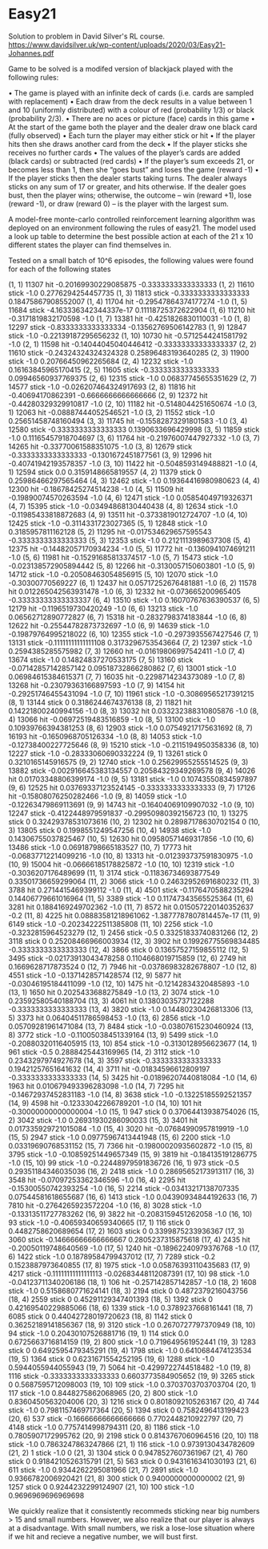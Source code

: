 # Easy21

Solution to problem in David Silver's RL course. https://www.davidsilver.uk/wp-content/uploads/2020/03/Easy21-Johannes.pdf

Game to be solved is a modifed version of blackjack played with the following rules:

• The game is played with an infinite deck of cards (i.e. cards are sampled
with replacement)
• Each draw from the deck results in a value between 1 and 10 (uniformly
distributed) with a colour of red (probability 1/3) or black (probability
2/3).
• There are no aces or picture (face) cards in this game
• At the start of the game both the player and the dealer draw one black
card (fully observed)
• Each turn the player may either stick or hit
• If the player hits then she draws another card from the deck
• If the player sticks she receives no further cards
• The values of the player’s cards are added (black cards) or subtracted (red
cards)
• If the player’s sum exceeds 21, or becomes less than 1, then she “goes
bust” and loses the game (reward -1)
• If the player sticks then the dealer starts taking turns. The dealer always
sticks on any sum of 17 or greater, and hits otherwise. If the dealer goes
bust, then the player wins; otherwise, the outcome – win (reward +1),
lose (reward -1), or draw (reward 0) – is the player with the largest sum.


A model-free monte-carlo controlled reinforcement learning algorithm was deployed on an environment following the rules of easy21. The model used a look up table to determine the best possible action at each of the 21 x 10 different states the player can find themselves in.

Tested on a small batch of 10^6 episodes, the following values were found for each of the following states

(1, 1) 11307 hit -0.20169930229085875 -0.3333333333333333
(1, 2) 11610 stick -1.0 0.2776294254457735
(1, 3) 11813 stick -0.3333333333333333 0.18475867908552007
(1, 4) 11704 hit -0.29547864374177274 -1.0
(1, 5) 11684 stick -4.163336342344337e-17 0.11118725372622904
(1, 6) 11210 hit -0.3171819832170598 -1.0
(1, 7) 13381 hit -0.4251826830110031 -1.0
(1, 8) 12297 stick -0.8333333333333334 -0.13562769506142783
(1, 9) 12847 stick -1.0 -0.22139187295656232
(1, 10) 10730 hit -0.5712544241581792 -1.0
(2, 1) 11598 hit -0.14044045040446412 -0.33333333333333337
(2, 2) 11610 stick -0.24324324324324328 0.25896483193640285
(2, 3) 11900 stick -1.0 0.20766450962265684
(2, 4) 12232 stick -1.0 0.16163845965170415
(2, 5) 11605 stick -0.3333333333333333 0.09946560937769375
(2, 6) 12315 stick -1.0 0.06837745655351629
(2, 7) 14577 stick -1.0 -0.026207464324917693
(2, 8) 11816 hit -0.40694170862391 -0.6666666666666666
(2, 9) 12372 hit -0.44280329329910817 -1.0
(2, 10) 11182 hit -0.5148044251650674 -1.0
(3, 1) 12063 hit -0.08887444052546521 -1.0
(3, 2) 11552 stick -1.0 0.25651458748160494
(3, 3) 11745 hit -0.15582873291801583 -1.0
(3, 4) 12580 stick -0.3333333333333333 0.1390633696429998
(3, 5) 11859 stick -1.0 0.11165457918704697
(3, 6) 11764 hit -0.21976007447927332 -1.0
(3, 7) 14265 hit -0.33770061588351075 -1.0
(3, 8) 12679 stick -0.3333333333333333 -0.1301672451877561
(3, 9) 12996 hit -0.40741942193578357 -1.0
(3, 10) 11422 hit -0.5048593149488821 -1.0
(4, 1) 12594 stick 0.0 0.3159148665819557
(4, 2) 11379 stick 0 0.25986466297565464
(4, 3) 12462 stick -1.0 0.19364416980980623
(4, 4) 12300 hit -0.18678425274514238 -1.0
(4, 5) 11509 hit -0.19890074570263594 -1.0
(4, 6) 12471 stick -1.0 0.05854049719326371
(4, 7) 15395 stick -1.0 -0.03494868130440438
(4, 8) 12634 stick -1.0 -0.11985433818872683
(4, 9) 13511 hit -0.3733819012724707 -1.0
(4, 10) 12425 stick -1.0 -0.3114331723027365
(5, 1) 12848 stick -1.0 0.3185957811162128
(5, 2) 11295 hit -0.017534629657595543 -0.3333333333333333
(5, 3) 12353 stick -1.0 0.2121113989637308
(5, 4) 12375 hit -0.14482057170934234 -1.0
(5, 5) 11772 hit -0.1360941074691211 -1.0
(5, 6) 11981 hit -0.15291685813374517 -1.0
(5, 7) 15473 stick -1.0 -0.023138572905894442
(5, 8) 12266 hit -0.3130057150603801 -1.0
(5, 9) 14712 stick -1.0 -0.20508463054856915
(5, 10) 12070 stick -1.0 -0.30300770569227
(6, 1) 12437 hit 0.05717252676481881 -1.0
(6, 2) 11578 hit 0.012265042563931478 -1.0
(6, 3) 12332 hit -0.073665200965405 -0.33333333333333337
(6, 4) 13510 stick -1.0 0.16070767636390537
(6, 5) 12179 hit -0.1196519730420249 -1.0
(6, 6) 13213 stick -1.0 0.06562712890772827
(6, 7) 15318 hit -0.2832798374183844 -1.0
(6, 8) 12622 hit -0.25544782873732697 -1.0
(6, 9) 14639 stick -1.0 -0.19879764995218022
(6, 10) 12355 stick -1.0 -0.2973935567427546
(7, 1) 13131 stick -0.11111111111111108 0.3173296753543664
(7, 2) 12397 stick -1.0 0.2594385285575982
(7, 3) 12660 hit -0.01619806997542411 -1.0
(7, 4) 13674 stick -1.0 0.14824837270533175
(7, 5) 13160 stick -0.07142857142857142 0.09518732866280862
(7, 6) 13001 stick -1.0 0.06984615384615371
(7, 7) 16035 hit -0.2298714234373089 -1.0
(7, 8) 13268 hit -0.23079363166897593 -1.0
(7, 9) 14154 hit -0.29251746455431094 -1.0
(7, 10) 11961 stick -1.0 -0.30869565217391215
(8, 1) 13144 stick 0 0.3186244674376138
(8, 2) 11821 hit 0.14221800240994156 -1.0
(8, 3) 13032 hit 0.033232388310805876 -1.0
(8, 4) 13066 hit -0.06972519483516859 -1.0
(8, 5) 13100 stick -1.0 0.10939766394381253
(8, 6) 12903 stick -1.0 0.07549217175631692
(8, 7) 16193 hit -0.1650968705126334 -1.0
(8, 8) 14053 stick -1.0 -0.12738400227725646
(8, 9) 15210 stick -1.0 -0.2115194950358336
(8, 10) 12227 stick -1.0 -0.28333060690332224
(9, 1) 13261 stick 0 0.3210165145916575
(9, 2) 12740 stick -1.0 0.25629955255514525
(9, 3) 13882 stick -0.002916645383134557 0.20584329349269578
(9, 4) 14026 hit 0.01703348806399174 -1.0
(9, 5) 13181 stick -1.0 0.10743550834597897
(9, 6) 12525 hit 0.03769337123524145 -0.3333333333333333
(9, 7) 17126 hit -0.15808076250282466 -1.0
(9, 8) 14059 stick -1.0 -0.12263479869113691
(9, 9) 14743 hit -0.16404069109907032 -1.0
(9, 10) 12247 stick -0.4122448979591837 -0.29950980392156723
(10, 1) 13275 stick 0 0.32429378531073616
(10, 2) 12302 hit 0.28987178630702154 0
(10, 3) 13805 stick 0 0.1998551249547256
(10, 4) 14938 stick -1.0 0.14306755037825467
(10, 5) 12630 hit 0.09580571469317856 -1.0
(10, 6) 13486 stick -1.0 0.06918798665183527
(10, 7) 17773 hit -0.06837712214099216 -1.0
(10, 8) 13313 hit -0.012393737591830975 -1.0
(10, 9) 15004 hit -0.06666185178825872 -1.0
(10, 10) 12319 stick -1.0 -0.3036207176489699
(11, 1) 3174 stick -0.11836734693877549 0.33501736659299064
(11, 2) 3066 stick -1.0 0.24632952691680232
(11, 3) 3788 hit 0.2714415469399112 -1.0
(11, 4) 4501 stick -0.1176470588235294 0.14406779661016964
(11, 5) 3389 stick -1.0 0.11747343565525364
(11, 6) 3281 hit 0.1884169249702362 -1.0
(11, 7) 8572 hit 0.015057220140352637 -0.2
(11, 8) 4225 hit 0.08883581218961062 -1.3877787807814457e-17
(11, 9) 6149 stick -1.0 -0.20234222511385808
(11, 10) 2256 stick -1.0 -0.3232815964523279
(12, 1) 2456 stick -0.5 0.33251833740831266
(12, 2) 3118 stick 0 0.25208466966003934
(12, 3) 3902 hit 0.19926775569834485 -0.3333333333333333
(12, 4) 3866 stick 0 0.13657527159855112
(12, 5) 3495 stick -0.02173913043478258 0.1104668019715859
(12, 6) 2749 hit 0.1669628717873524 0
(12, 7) 7946 hit -0.03786983282678807 -1.0
(12, 8) 4551 stick -1.0 -0.1371428571428574
(12, 9) 5877 hit -0.03046195184411099 -1.0
(12, 10) 1475 hit -0.12142834320485893 -1.0
(13, 1) 1650 hit 0.2025433688275849 -1.0
(13, 2) 3074 stick -1.0 0.23592580540188704
(13, 3) 4061 hit 0.13803035737122288 -0.3333333333333333
(13, 4) 3820 stick -1.0 0.14480230426813306
(13, 5) 3373 hit 0.06404511786598453 -1.0
(13, 6) 2856 stick -1.0 0.05709281961471084
(13, 7) 8484 stick -1.0 -0.03807615230460924
(13, 8) 3772 stick -1.0 -0.11005038451339164
(13, 9) 5499 stick -1.0 -0.20880320116405915
(13, 10) 854 stick -1.0 -0.3130128956623677
(14, 1) 961 stick -0.5 0.2888425443169965
(14, 2) 3112 stick -1.0 0.2343297974927678
(14, 3) 3597 stick -0.3333333333333333 0.19421257651641632
(14, 4) 3711 hit -0.01834596612809197 -0.3333333333333333
(14, 5) 3425 hit -0.01896207440818084 -1.0
(14, 6) 1963 hit 0.010679493396283098 -1.0
(14, 7) 7295 hit -0.14672937452831183 -1.0
(14, 8) 3638 stick -1.0 -0.13225185592521357
(14, 9) 4598 hit -0.12333042266789201 -1.0
(14, 10) 101 hit -0.30000000000000004 -1.0
(15, 1) 947 stick 0 0.37064413938754026
(15, 2) 3042 stick -1.0 0.26931930286090033
(15, 3) 3401 hit 0.017335929721015084 -1.0
(15, 4) 3020 hit -0.07684990957819919 -1.0
(15, 5) 2947 stick -1.0 0.09775967413441948
(15, 6) 2200 stick -1.0 0.03319690768531152
(15, 7) 7366 hit -0.19800020935602872 -1.0
(15, 8) 3795 stick -1.0 -0.10859251449657349
(15, 9) 3819 hit -0.184135191286775 -1.0
(15, 10) 99 stick -1.0 -0.22448979591836726
(16, 1) 973 stick -0.5 0.29351184346035036
(16, 2) 2418 stick -1.0 0.28695652173913117
(16, 3) 3548 hit -0.07097253362346596 -1.0
(16, 4) 2295 hit -0.15300550742393254 -1.0
(16, 5) 2214 stick -0.03413217138707335 0.07544581618655687
(16, 6) 1413 stick -1.0 0.04390934844192633
(16, 7) 7810 hit -0.2764265923572204 -1.0
(16, 8) 3028 stick -1.0 -0.13313511727783262
(16, 9) 3822 hit -0.2083159451262058 -1.0
(16, 10) 93 stick -1.0 -0.40659340659340665
(17, 1) 116 stick 0 0.4482758620689654
(17, 2) 1603 stick 0 0.3399875233936367
(17, 3) 3060 stick -0.14666666666666667 0.2805237315875618
(17, 4) 2435 hit -0.20050119748640569 -1.0
(17, 5) 1240 hit -0.18962240979376768 -1.0
(17, 6) 1422 stick -1.0 0.18789584799437012
(17, 7) 7289 stick -0.2 0.1523887973640855
(17, 8) 1975 stick -1.0 0.05876393110435683
(17, 9) 4217 stick -0.11111111111111113 -0.02683448112087391
(17, 10) 98 stick -1.0 -0.04123711340206186
(18, 1) 106 hit -0.257142857142857 -1.0
(18, 2) 1608 stick -1.0 0.5158680771624141
(18, 3) 2194 stick 0 0.4872379216043756
(18, 4) 2559 stick 0 0.45291129347401393
(18, 5) 1392 stick 0 0.42169540229885066
(18, 6) 1339 stick -1.0 0.3789237668161441
(18, 7) 6085 stick 0 0.44042728019720623
(18, 8) 1142 stick 0 0.36252189141856367
(18, 9) 3120 stick -1.0 0.2670727797370949
(18, 10) 94 stick -1.0 0.20430107526881716
(19, 1) 114 stick 0.0 0.6725663716814159
(19, 2) 800 stick -1.0 0.719649561952441
(19, 3) 1283 stick 0 0.6492595479345291
(19, 4) 1798 stick -1.0 0.6410684474123534
(19, 5) 1364 stick 0 0.6231671554252195
(19, 6) 1288 stick -1.0 0.5944055944055943
(19, 7) 5064 hit -0.4299722744518482 -1.0
(19, 8) 1116 stick -0.3333333333333333 0.6603773584905652
(19, 9) 3265 stick 0 0.5687595712098003
(19, 10) 109 stick -1.0 0.3703703703703704
(20, 1) 117 stick -1.0 0.8448275862068965
(20, 2) 800 stick -1.0 0.8360450563204006
(20, 3) 1216 stick 0 0.8018092105263167
(20, 4) 744 stick -1.0 0.7981157469717364
(20, 5) 1394 stick 0 0.7582496413199423
(20, 6) 537 stick -0.16666666666666666 0.7702448210922797
(20, 7) 4148 stick -1.0 0.7757414998794311
(20, 8) 1186 stick -1.0 0.7805907172995762
(20, 9) 2198 stick 0 0.8143767060964516
(20, 10) 118 stick -1.0 0.7863247863247866
(21, 1) 116 stick -1.0 0.9739130434782609
(21, 2) 1 stick -1.0 0
(21, 3) 1304 stick 0 0.9478527607361967
(21, 4) 760 stick 0 0.9184210526315791
(21, 5) 563 stick 0 0.9431616341030193
(21, 6) 611 stick -1.0 0.9344262295081966
(21, 7) 2891 stick -1.0 0.9366782006920421
(21, 8) 300 stick 0 0.9400000000000002
(21, 9) 1257 stick 0 0.9244232299124907
(21, 10) 100 stick -1.0 0.9696969696969698


We quickly realize that it consistently recommeds sticking near big numbers > 15 and small numbers. However, we also realize that our player is always at a disadvantage. With small numbers, we risk a lose-lose situation where if we hit and recieve a negative number, we will bust first.